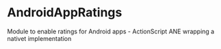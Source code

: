 AndroidAppRatings
=================

Module to enable ratings for Android apps - ActionScript ANE wrapping a nativet implementation
